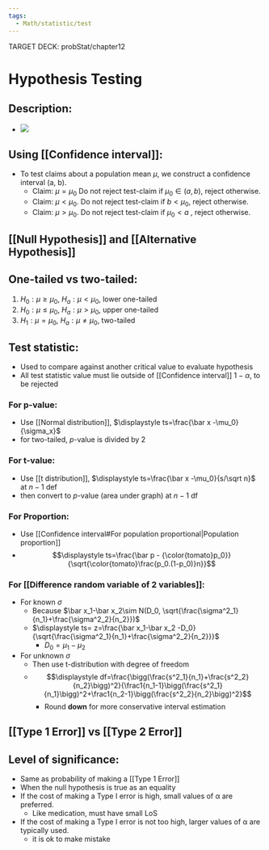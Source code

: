 ```yaml
---
tags:
  - Math/statistic/test
---
```

TARGET DECK: probStat/chapter12
# Hypothesis Testing
## Description:
- ![](https://sixsigmadsi.com/wp-content/uploads/2021/06/Type-I-and-II-errors.jpg)
## Using [[Confidence interval]]:
- To test claims about a population mean $\mu$, we construct a confidence interval (a, b).
	- Claim: $\mu = \mu_0$ Do not reject test-claim if $\mu_0\in (a, b)$, reject otherwise.
	- Claim: $\mu< \mu_0$. Do not reject test-claim if $b < \mu_0$, reject otherwise.
	- Claim: $\mu>\mu_0$. Do not reject test-claim if $\mu_0<a$ , reject otherwise.

## [[Null Hypothesis]] and [[Alternative Hypothesis]]
## One-tailed vs two-tailed:
1. $H_0:\mu \ge \mu_0, \ H_a:\mu< \mu_0$, lower one-tailed
2. $H_0: \mu \le \mu_0, \ H_a: \mu> \mu_0$, upper one-tailed
3. $H_1: \mu=\mu_0, \ H_a:\mu\not = \mu_0$, two-tailed

## Test statistic:
- Used to compare against another critical value to evaluate hypothesis
- All test statistic value must lie outside of [[Confidence interval]] $1-\alpha$, to be rejected
### For p-value:
- Use [[Normal distribution]], $\displaystyle ts=\frac{\bar x -\mu_0}{\sigma_x}$ 
- for two-tailed, $p$-value is divided by 2
### For t-value:
- Use [[t distribution]], $\displaystyle ts=\frac{\bar x -\mu_0}{s/\sqrt n}$ at $n-1$ def
- then convert to $p$-value (area under graph) at $n-1$ df
### For Proportion:
- Use [[Confidence interval#For population proportional|Population proportion]]
- $$\displaystyle ts=\frac{\bar p - {\color{tomato}p_0}}{\sqrt{\color{tomato}\frac{p_0.(1-p_0)}n}}$$
### For [[Difference random variable of 2 variables]]:
- For known $\sigma$
	- Because $\bar x_1-\bar x_2\sim N(D_0, \sqrt{\frac{\sigma^2_1}{n_1}+\frac{\sigma^2_2}{n_2}})$ 
	- $\displaystyle ts= z=\frac{\bar x_1-\bar x_2 -D_0}{\sqrt{\frac{\sigma^2_1}{n_1}+\frac{\sigma^2_2}{n_2}}}$ 
		- $D_0=\mu_1-\mu_2$
- For unknown $\sigma$
	- Then use t-distribution with degree of freedom
	- $$\displaystyle df=\frac{\bigg(\frac{s^2_1}{n_1}+\frac{s^2_2}{n_2}\bigg)^2}{\frac1{n_1-1}\bigg(\frac{s^2_1}{n_1}\bigg)^2+\frac1{n_2-1}\bigg(\frac{s^2_2}{n_2}\bigg)^2}$$
		- Round **down** for more conservative interval estimation

## [[Type 1 Error]] vs [[Type 2 Error]]
## Level of significance:
- Same as probability of making a [[Type 1 Error]] 
- When the null hypothesis is true as an equality
- If the cost of making a Type I error is high, small values of α are preferred. 
	- Like medication, must have small LoS
- If the cost of making a Type I error is not too high, larger values of α are typically used.
	- it is ok to make mistake
